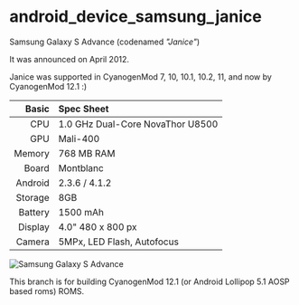 android_device_samsung_janice
=============================

Samsung Galaxy S Advance (codenamed _"Janice"_)

It was announced on April 2012.

Janice was supported in CyanogenMod 7, 10, 10.1, 10.2, 11, and now by CyanogenMod 12.1 :)

Basic   | Spec Sheet
-------:|:-------------------------
CPU     | 1.0 GHz Dual-Core NovaThor U8500
GPU     | Mali-400
Memory  | 768 MB RAM
Board   | Montblanc
Android | 2.3.6 / 4.1.2
Storage | 8GB
Battery | 1500 mAh
Display | 4.0" 480 x 800 px
Camera  | 5MPx, LED Flash, Autofocus

![Samsung Galaxy S Advance](http://i.blogs.es/344129/galaxy-s-advance-off/original.jpg "Janice in black")

This branch is for building CyanogenMod 12.1 (or Android Lollipop 5.1 AOSP based roms) ROMS.

